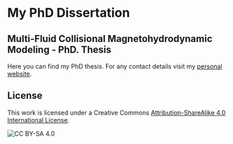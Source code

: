 # My PhD Dissertation
## Multi-Fluid Collisional Magnetohydrodynamic Modeling - PhD. Thesis

Here you can find my PhD thesis. For any contact details visit my [personal website](https://qalshidi.science).

## License

This work is licensed under a Creative Commons [Attribution-ShareAlike 4.0 International License](http://creativecommons.org/licenses/by-sa/4.0/).

![CC BY-SA 4.0](https://i.creativecommons.org/l/by-sa/4.0/88x31.png "CC BY-SA 4.0")
